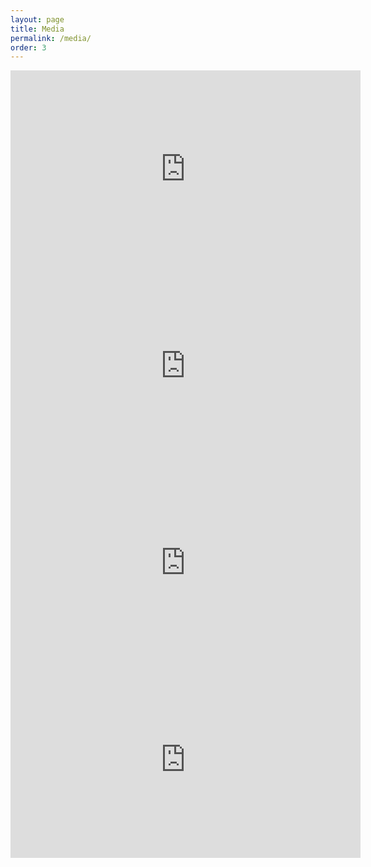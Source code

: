 ```yaml
---
layout: page
title: Media
permalink: /media/
order: 3
---
```


<!-- solo recital Debussy Sonata -->
<iframe width="560" height="315" src="https://www.youtube.com/embed/videoseries?list=PL4ya39_0Kt8zRC60TXKNWZsjIks1WZlQJ" frameborder="0" allowfullscreen></iframe>

<!-- Ginastera Pampeana -->
<iframe width="560" height="315" src="https://www.youtube.com/embed/GvR2FhR3gm0" frameborder="0" allowfullscreen></iframe>

<!-- Davidoff At the Fountain -->
<iframe width="560" height="315" src="https://www.youtube.com/embed/dLXEPV0NlA8" frameborder="0" allowfullscreen></iframe>

<!-- Aspen 2016 Beethoven Piano Trio Op. 1 No. 1 -->
<iframe width="560" height="315" src="https://www.youtube.com/embed/fAGqyzMs0DM" frameborder="0" allowfullscreen></iframe>
